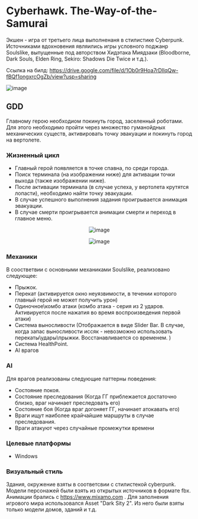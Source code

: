 # Cyberhawk. The-Way-of-the-Samurai
Экшен - игра от третьего лица выполненаня в стилистике Cyberpunk. Источниками вдохновения являились игры условного поджанр Soulslike, выпущенные под авторством Хидэтака Миядзаки (Bloodborne, Dark Souls, Elden Ring, Sekiro: Shadows Die Twice и т.д.).

Ссылка на билд: https://drive.google.com/file/d/1Ob0r9Hoa7rDIlqQw-fBQf1ongxrcOgZb/view?usp=sharing

![image](https://github.com/GGENOR1/Cyberhawk.-The-Way-of-the-Samurai/assets/146382716/d0120ae5-cd8f-457e-815e-cc7203c99654)

## GDD
Главному герою необходиом покинуть город, заселенный роботами. Для этого необходимо пройти через множество гуманойдных механических существ, активировать точку эвакуации и покинуть город на вертолете.

### Жизненный цикл
 - Главный герой появляется в точке спавна, по среди города.
 - Поиск терминала (на изображении ниже) для активации точки выхода (также изображении ниже).
 - После активации терминала (в случае успеха, у вертолета крутятся лопасти), необходимо найти точку эвакуации.
 - В случае успешного выполнения задания проигрывается анимация эвакуации.
 - В случае смерти проигрывается анимации смерти и переход в главное меню.
 
<div align="center">
  
![image](https://github.com/GGENOR1/Cyberhawk.-The-Way-of-the-Samurai/assets/146382716/5fc22447-f8f1-45b8-99ff-a31b331ffc6d)

![image](https://github.com/GGENOR1/Cyberhawk.-The-Way-of-the-Samurai/assets/146382716/2f4c1283-fa33-4378-ae78-dbda917222f3)


</div>
 
### Механики
В соостветвии с основными механиками Soulslike, реализовано следующее:
- Прыжок.
- Перекат (активируется окно неуязвимости, в течении которого главный герой не может получить урон)
- Одиночное\комбо атаки (комбо атака - серия из 2 ударов. Активируется после нажатия во время воспроизведения первой атаки)
- Система выносливости (Отображается в виде Slider Bar. В случае, когда запас выносливости иссяк - невозможно использовать перекаты\удары\прыжки. Восстанавливается со временем. )
- Система HealthPoint.
- AI врагов

### AI
Для врагов реализованы следующие паттерны поведения:
- Состояние покоя.
- Состояние преследования (Когда ГГ приблежается достаточно близко, враг начинает преследовать его)
- Состояние боя (Когда враг догоняет ГГ, начинает атокавать его)
- Враги ищут наиболее крайчайшие маршруты в случае преследования.
- Враги атакуют через случайные промежутки времени 

### Целевые платформы
- Windows

### Визуальный стиль
Здания, окружение взяты в соответсвии с стилистекой cyberpunk.
Модели персонажей были взять из открытых источников в формате fbx. Анимации брались с https://www.mixamo.com . 
Для заполнения игрового мира использовался Asset "Dark Sity 2". Из него были взяты только модели домов, зданий и т.д.

